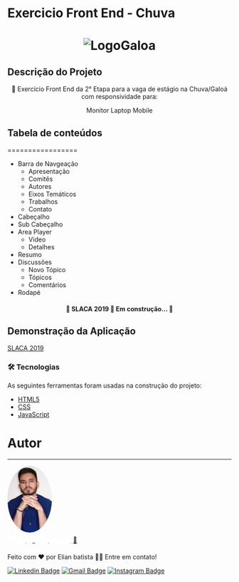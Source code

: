 

# Exercicio Front End - Chuva

<h1 align="center">
  <img alt="LogoGaloa" title="#LogoGaloa" src="./assets/galoá.png" />
</h1>

## Descrição do Projeto
<p align="center">🚀 Exercício Front End da 2° Etapa para a vaga de estágio na Chuva/Galoá com responsividade para:</p>
<p align="center">
	<span>Monitor</span>
	<span>Laptop</span>
	<span>Mobile</span>
</p>

## Tabela de conteúdos
=================
<!--ts-->
   * Barra de Navgeação
      * Apresentação
      * Comitês
      * Autores
      * Eixos Temáticos
      * Trabalhos
      * Contato
   * Cabeçalho
   * Sub Cabeçalho
   * Area Player
      * Video
      * Detalhes
   * Resumo
   * Discussões
      * Novo Tópico
      * Tópicos
      * Comentários
   * Rodapé
<!--te-->

<h4 align="center"> 
	🚧  SLACA 2019 🚀 Em construção...  🚧
</h4>

## Demonstração da Aplicação
<a href="https://slac-chuva.vercel.app/">SLACA 2019<a>

### 🛠 Tecnologias
As seguintes ferramentas foram usadas na construção do projeto:

- [HTML5](https://www.w3schools.com/tags/tag_doctype.asp)
- [CSS](https://developer.mozilla.org/pt-BR/docs/Web/CSS)
- [JavaScript](https://developer.mozilla.org/pt-BR/docs/Web/JavaScript)
	
# Autor
---

<a href="https://basic-portfolio-delta.vercel.app/">
<img style="border-radius: 50%;" src="./assets/profile.jpg" width="100px;"  alt="" />
<br />
<sub><b style="font-size: 18pt; color: #FFF;">Elian Batista</b></sub></a> <a href="https://basic-portfolio-delta.vercel.app/" title="Portifolio">🎩</a>
	
Feito com ❤️ por Elian batista 👋🏽 Entre em contato!

[![Linkedin Badge](https://img.shields.io/badge/-Elian-blue?style=flat-square&logo=Linkedin&logoColor=white&link=https://linkedin.com/in/elian-batista-beep)](https://linkedin.com/in/elian-batista-beep) 
[![Gmail Badge](https://img.shields.io/badge/-elian.19batista@gmail.com-c14438?style=flat-square&logo=Gmail&logoColor=white&link=mailto:tgmarinho@gmail.com)](mailto:elian.19batista@gmail.com)
[![Instagram Badge](https://img.shields.io/badge/-@e_lianb-405DE6?style=flate-square&logo=Instagram&logoColor=white&link=https://www.instagram.com/e_lianb/)](https://www.instagram.com/e_lianb/)
